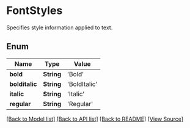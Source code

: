 # FontStyles
Specifies style information applied to text.

## Enum
Name | Type | Value
------------ | ------------- | -------------
**bold** | **String** | 'Bold'
**bolditalic** | **String** | 'BoldItalic'
**italic** | **String** | 'Italic'
**regular** | **String** | 'Regular'

[[Back to Model list]](../README.md#documentation-for-models) [[Back to API list]](../README.md#documentation-for-api-endpoints) [[Back to README]](../README.md) [[View Source]](../src/models/FontStyles.ts)

